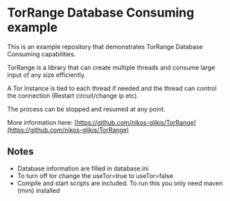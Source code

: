 TorRange Database Consuming example
===================================

This is an example repository that demonstrates TorRange Database Consuming capabilities.

TorRange is a library that can create multiple threads and consume large input of any size efficiently. 

A Tor Instance is tied to each thread if needed and the thread can control the connection (Restart circuit/change ip etc).

The process can be stopped and resumed at any point. 

More information here: [https://github.com/nikos-glikis/TorRange](https://github.com/nikos-glikis/TorRange)

Notes
-----

- Database information are filled in database.ini
- To turn off tor change the useTor=true to useTor=false
- Compile and start scripts are included. To run this you only need maven (mvn) installed
